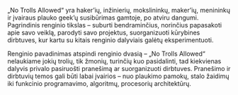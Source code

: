 „No Trolls Allowed“ yra haker’ių, inžinierių, mokslininkų, maker’ių, 
menininkų ir įvairaus plauko geek’ų susibūrimas gamtoje, po atviru dangumi. 
Pagrindinis renginio tikslas – suburti bendraminčius, norinčius papasakoti 
apie savo veiklą, parodyti savo projektus, suorganizuoti kūrybines 
dirbtuves, kur kartu su kitais renginio dalyviais galėtų eksperimentuoti. 

Renginio pavadinimas atspindi renginio dvasią – „No Trolls Allowed“ 
nelaukiame jokių trolių, tik žmonių, turinčių kuo pasidalinti, tad 
kiekvienas dalyvis privalo pasiruošti pranešimą ar suorganizuoti dirbtuves. 
Pranešimo ir dirbtuvių temos gali būti labai įvairios – nuo plaukimo 
pamokų, stalo žaidimų iki funkcinio programavimo, algoritmų, procesorių 
architektūrų. 
